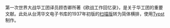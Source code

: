 第一次世界大战华工团译员顾杏卿所著《欧战工作回忆录》，是关于华工团的重要文献。此处从台湾华文电子书库的1937年初版的[扫描版](https://taiwanebook.ncl.edu.tw/zh-tw/book/NTL-9900015128/reader)转为简体横排，使用[Typst](https://github.com/typst/typst)制作。
